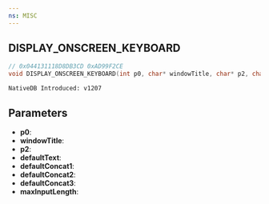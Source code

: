 ```yaml
---
ns: MISC
---
```

## DISPLAY_ONSCREEN_KEYBOARD

```c
// 0x044131118D8DB3CD 0xAD99F2CE
void DISPLAY_ONSCREEN_KEYBOARD(int p0, char* windowTitle, char* p2, char* defaultText, char* defaultConcat1, char* defaultConcat2, char* defaultConcat3, int maxInputLength);
```

```
NativeDB Introduced: v1207
```

## Parameters
* **p0**:
* **windowTitle**:
* **p2**:
* **defaultText**:
* **defaultConcat1**:
* **defaultConcat2**:
* **defaultConcat3**:
* **maxInputLength**:
